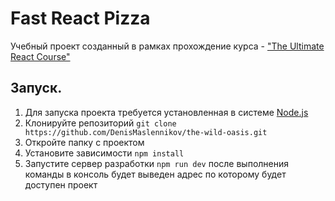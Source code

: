 # Fast React Pizza
Учебный проект созданный в рамках прохождение курса - ["The Ultimate React Course"](https://www.udemy.com/course/the-ultimate-react-course/)

## Запуск.
1) Для запуска проекта требуется установленная в системе [Node.js](https://nodejs.org/en)
2) Клонируйте репозиторий `git clone https://github.com/DenisMaslennikov/the-wild-oasis.git`
3) Откройте папку с проектом
4) Установите зависимости `npm install`
5) Запустите сервер разработки `npm run dev` после выполнения команды в консоль будет выведен адрес по которому будет доступен проект